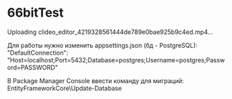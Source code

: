 # 66bitTest

Uploading clideo_editor_4219328561444de789e0bae925b9c4ed.mp4…

Для работы нужно изменить appsettings.json (бд - PostgreSQL):
"DefaultConnection": "Host=localhost;Port=5432;Database=postgres;Username=postgres;Password=PASSWORD"

В Package Manager Console ввести команду для миграций:
EntityFrameworkCore\Update-Database
